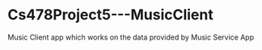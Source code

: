 # Cs478Project5---MusicClient
Music Client app which works on the data provided by Music Service App
